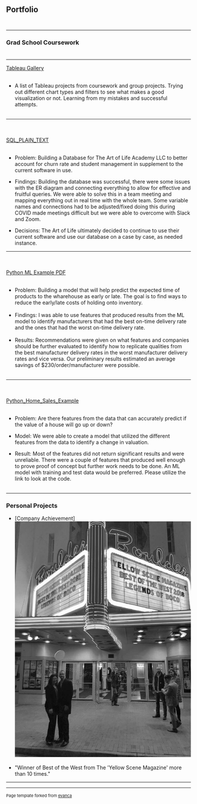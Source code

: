 ## Portfolio <br><br>
_________________________________________________________________________________________________________________________________________________________________________________
### Grad School Coursework <br><br>
_________________________________________________________________________________________________________________________________________________________________________________
[Tableau Gallery](https://public.tableau.com/profile/nick8552#!/)
<br><br>
- A list of Tableau projects from coursework and group projects. Trying out different chart types and filters to see what makes a good visualization or not. Learning from my mistakes and successful attempts. <br><br>
_________________________________________________________________________________________________________________________________________________________________________________
<br><br>
<a href="Art_of_Life_Create Database.pdf">SQL_PLAIN_TEXT</a>
<br><br>
- Problem: Building a Database for The Art of Life Academy LLC to better account for churn rate and student management in supplement to the current software in use. 

- Findings: Building the database was successful, there were some issues with the ER diagram and connecting everything to allow for effective and fruitful queries. We were able to solve this in a team meeting and mapping everything out in real time with the whole team. Some variable names and connections had to be adjusted/fixed doing this during COVID made meetings difficult but we were able to overcome with Slack and Zoom.  

- Decisions: The Art of Life ultimately decided to continue to use their current software and use our database on a case by case, as needed instance.  
_________________________________________________________________________________________________________________________________________________________________________________
<br><br>
<a href="Python_ML_Example.pdf">Python ML Example PDF</a>
<br><br>
- Problem:  Building a model that will help predict the expected time of products to the wharehouse as early or late. The goal is to find ways to reduce the early/late costs of holding onto inventory. 
<br><br>
- Findings: I was able to use features that produced results from the ML model to identify manufacturers that had the best on-time delivery rate and the ones that had the worst on-time delivery rate. 
<br><br>
- Results: Recommendations were given on what features and companies should be further evaluated to identify how to replicate qualities from the best manufacturer delivery rates in the worst manufacturer delivery rates and vice versa. Our preliminary results estimated an average savings of $230/order/manufacturer were possible.
<br><br>
_________________________________________________________________________________________________________________________________________________________________________________
<br><br>
<a href="git_hub_regression_example.pdf">Python_Home_Sales_Example</a> 
<br><br> 
- Problem: Are there features from the data that can accurately predict if the value of a house will go up or down? 

- Model: We were able to create a model that utilized the different features from the data to identify a change in valuation. 

- Result: Most of the features did not return significant results and were unreliable. There were a couple of features that produced well enough to prove proof of concept but further work needs to be done. An ML model with training and test data would be preferred. Please utilize the link to look at the code. 
<br><br>
_________________________________________________________________________________________________________________________________________________________________________________
### Personal Projects

- [Company Achievement]<img src="images/legends of boco bw.jpg"/>
<br><br>
- "Winner of Best of the West from The 'Yellow Scene Magazine' more than 10 times."
---
---
<p style="font-size:11px">Page template forked from <a href="https://github.com/evanca/quick-portfolio">evanca</a></p>
<!-- Remove above link if you don't want to attibute -->
